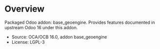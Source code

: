 # Overview

Packaged Odoo addon: base_geoengine. Provides features documented in upstream Odoo 16 under this addon.

- Source: OCA/OCB 16.0, addon base_geoengine
- License: LGPL-3
